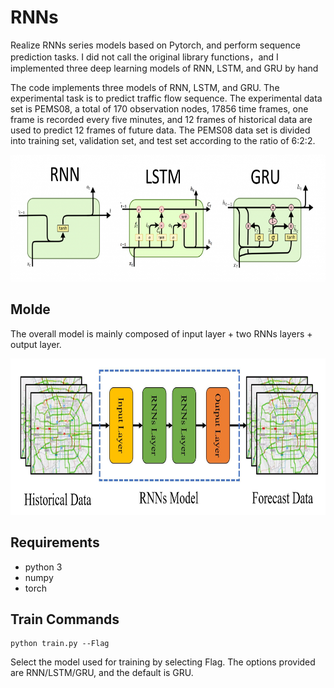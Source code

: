 # RNNs

Realize RNNs series models based on Pytorch, and perform sequence prediction tasks.  I did not call the original library functions，and I implemented three deep learning models of RNN, LSTM, and GRU by hand

The code implements three models of RNN, LSTM, and GRU. The experimental task is to predict traffic flow sequence. The experimental data set is PEMS08, a total of 170 observation nodes, 17856 time frames, one frame is recorded every five minutes, and 12 frames of historical data are used to predict 12 frames of future data. The PEMS08 data set is divided into training set, validation set, and test set according to the ratio of 6:2:2.

<p align="center">
  <img width="676" height="203" src=./fig/RNNs.png>
</p>

## Molde

The overall model is mainly composed of input layer + two RNNs layers + output layer.

<p align="center">
  <img width="787" height="250" src=./fig/model.jpg>
</p>

## Requirements

- python 3
- numpy
- torch

## Train Commands

```
python train.py --Flag
```

Select the model used for training by selecting Flag. The options provided are RNN/LSTM/GRU, and the default is GRU.
